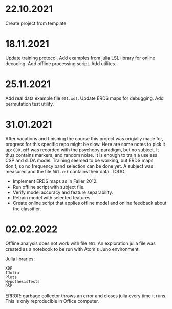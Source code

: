 # 22.10.2021
Create project from template

# 18.11.2021
Update training protocol. Add examples from julia LSL library for online decoding. Add offline processing script. Add utilites.

# 25.11.2021
Add real data example file `001.xdf`.
Update ERDS maps for debugging.
Add permutation test utility.

# 31.01.2021
After vacations and finishing the course this project was origially made for, progress for this specific repo might be slow. Here are some notes to pick it up:
`000.xdf` was recorded with the psychopy paradigm, but no subject. It thus contains markers, and random noise. It is enough to train a useless CSP and sLDA model.
Training seemed to be working, but ERDS maps don't, so no frequency band selection can be done yet.
A subject was measured and the file `001.xdf` contains their data.
TODO:
- Implement ERDS maps as in Faller 2012.
- Run offline script with subject file.
- Verify model accuracy and feature separability.
- Retrain model with selected features.
- Create online script that applies offline model and online feedback about the classifier.

# 02.02.2022
Offline analysis does not work with file `001`. An exploration julia file was created as a notebook to be run with Atom's Juno environment.

Julia libraries:
```
XDF
IJulia
Plots
HypothesisTests
DSP
```

ERROR: garbage collector throws an error and closes julia every time it runs. This is only reproducible in Office computer.
